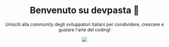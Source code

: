 <div align="center">

# Benvenuto su devpasta 🍝
  
Unisciti alla community degli sviluppatori italiani per condividere, crescere e gustare l'arte del coding!

<a href="https://l.linklyhq.com/l/1omtT"><img src="https://dabuttonfactory.com/button.png?t=Entra+nella+Community&f=Noto+Sans-Bold&ts=26&tc=fff&hp=45&vp=20&c=11&bgt=unicolored&bgc=000&bs=2&bc=569" /></a>

</div>

